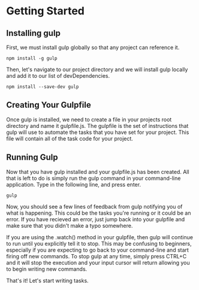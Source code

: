 # Getting Started

## Installing gulp

First, we must install gulp globally so that any project can reference it.

```
npm install -g gulp
```

Then, let's navigate to our project directory and we will install gulp locally and add it to our list of devDependencies.

```
npm install --save-dev gulp
```

## Creating Your Gulpfile
Once gulp is installed, we need to create a file in your projects root directory and name it gulpfile.js. The gulpfile is the set of instructions that gulp will use to automate the tasks that you have set for your project. This file will contain all of the task code for your project.

## Running Gulp
Now that you have gulp installed and your gulpfile.js has been created. All that is left to do is simply run the gulp command in your command-line application. Type in the following line, and press enter.

```
gulp
```

Now, you should see a few lines of feedback from gulp notifying you of what is happening. This could be the tasks you're running or it could be an error. If you have recieved an error, just jump back into your gulpfile and make sure that you didn't make a typo somewhere.

If you are using the .watch() method in your gulpfile, then gulp will continue to run until you explicitly tell it to stop. This may be confusing to beginners, especially if you are expecting to go back to your command-line and start firing off new commands. To stop gulp at any time, simply press CTRL+C and it will stop the execution and your input cursor will return allowing you to begin writing new commands.

That's it! Let's start writing tasks.

